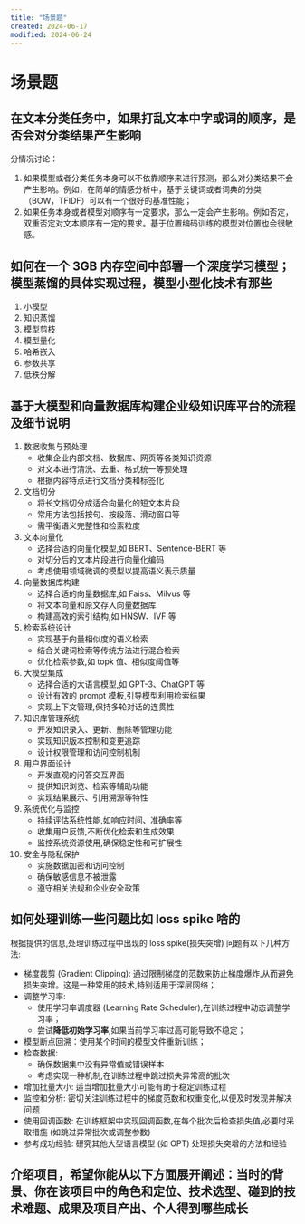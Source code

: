 ```yaml
---
title: "场景题"
created: 2024-06-17
modified: 2024-06-24
---
```


# 场景题

## 在文本分类任务中，如果打乱文本中字或词的顺序，是否会对分类结果产生影响

分情况讨论：

1. 如果模型或者分类任务本身可以不依靠顺序来进行预测，那么对分类结果不会产生影响。例如，在简单的情感分析中，基于关键词或者词典的分类（BOW，TFIDF）可以有一个很好的基准性能；
2. 如果任务本身或者模型对顺序有一定要求，那么一定会产生影响。例如否定，双重否定对文本顺序有一定的要求。基于位置编码训练的模型对位置也会很敏感。

## 如何在一个 3GB 内存空间中部署一个深度学习模型；模型蒸馏的具体实现过程，模型小型化技术有那些

1. 小模型
2. 知识蒸馏
3. 模型剪枝
4. 模型量化
5. 哈希嵌入
6. 参数共享
7. 低秩分解

## 基于大模型和向量数据库构建企业级知识库平台的流程及细节说明

1. 数据收集与预处理
	- 收集企业内部文档、数据库、网页等各类知识资源
	- 对文本进行清洗、去重、格式统一等预处理
	- 根据内容特点进行文档分类和标签化
2. 文档切分
	- 将长文档切分成适合向量化的短文本片段
	- 常用方法包括按句、按段落、滑动窗口等
	- 需平衡语义完整性和检索粒度
3. 文本向量化
	- 选择合适的向量化模型,如 BERT、Sentence-BERT 等
	- 对切分后的文本片段进行向量化编码
	- 考虑使用领域微调的模型以提高语义表示质量
4. 向量数据库构建
	- 选择合适的向量数据库,如 Faiss、Milvus 等
	- 将文本向量和原文存入向量数据库
	- 构建高效的索引结构,如 HNSW、IVF 等
5. 检索系统设计
	- 实现基于向量相似度的语义检索
	- 结合关键词检索等传统方法进行混合检索
	- 优化检索参数,如 topk 值、相似度阈值等
6. 大模型集成
	- 选择合适的大语言模型,如 GPT-3、ChatGPT 等
	- 设计有效的 prompt 模板,引导模型利用检索结果
	- 实现上下文管理,保持多轮对话的连贯性
7. 知识库管理系统
	- 开发知识录入、更新、删除等管理功能
	- 实现知识版本控制和变更追踪
	- 设计权限管理和访问控制机制
8. 用户界面设计
	- 开发直观的问答交互界面
	- 提供知识浏览、检索等辅助功能
	- 实现结果展示、引用溯源等特性
9. 系统优化与监控
	- 持续评估系统性能,如响应时间、准确率等
	- 收集用户反馈,不断优化检索和生成效果
	- 监控系统资源使用,确保稳定性和可扩展性
10. 安全与隐私保护
	- 实施数据加密和访问控制
	- 确保敏感信息不被泄露
	- 遵守相关法规和企业安全政策

## 如何处理训练一些问题比如 loss spike 啥的

根据提供的信息,处理训练过程中出现的 loss spike(损失突增) 问题有以下几种方法:

- 梯度裁剪 (Gradient Clipping): 通过限制梯度的范数来防止梯度爆炸,从而避免损失突增。这是一种常用的技术,特别适用于深层网络；
- 调整学习率:
   - 使用学习率调度器 (Learning Rate Scheduler),在训练过程中动态调整学习率；
   - 尝试**降低初始学习率**,如果当前学习率过高可能导致不稳定；
- 模型断点回溯：使用某个时间的模型文件重新训练；
- 检查数据:
   - 确保数据集中没有异常值或错误样本
   - 考虑实现一种机制,在训练过程中跳过损失异常高的批次
- 增加批量大小: 适当增加批量大小可能有助于稳定训练过程
- 监控和分析: 密切关注训练过程中的梯度范数和权重变化,以便及时发现并解决问题
- 使用回调函数: 在训练框架中实现回调函数,在每个批次后检查损失值,必要时采取措施 (如跳过异常批次或调整参数)
- 参考成功经验: 研究其他大型语言模型 (如 OPT) 处理损失突增的方法和经验

## 介绍项目，希望你能从以下方面展开阐述：当时的背景、你在该项目中的角色和定位、技术选型、碰到的技术难题、成果及项目产出、个人得到哪些成长